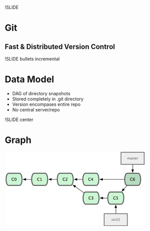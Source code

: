 !SLIDE
# Git #

## Fast & Distributed Version Control ##

!SLIDE bullets incremental
# Data Model #

* DAG of directory snapshots
* Stored completely in .git directory
* Version encompases entire repo
* No central server/repo

!SLIDE center
# Graph #

![graph](graph.png)
